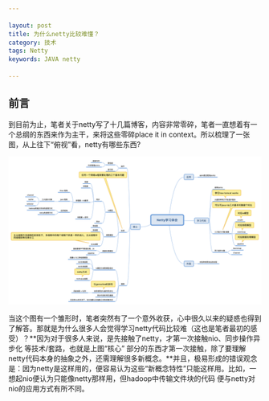 ```yaml
---

layout: post
title: 为什么netty比较难懂？
category: 技术
tags: Netty
keywords: JAVA netty

---
```


## 前言

到目前为止，笔者关于netty写了十几篇博客，内容非常零碎，笔者一直想着有一个总纲的东西来作为主干，来将这些零碎place it in context。所以梳理了一张图，从上往下“俯视”看，netty有哪些东西?

![](/public/upload/netty/learn_netty.png)

当这个图有一个雏形时，笔者突然有了一个意外收获，心中很久以来的疑惑也得到了解答。那就是为什么很多人会觉得学习netty代码比较难（这也是笔者最初的感受）？**因为对于很多人来说，是先接触了netty，才第一次接触nio、同步操作异步化 等技术/套路，也就是上图“核心” 部分的东西才第一次接触，除了要理解netty代码本身的抽象之外，还需理解很多新概念。**并且，极易形成的错误观念是：因为netty是这样用的，便容易认为这些“新概念特性”只能这样用。比如，一想起nio便认为只能像netty那样用，但hadoop中传输文件块的代码 便与netty对nio的应用方式有所不同。 
